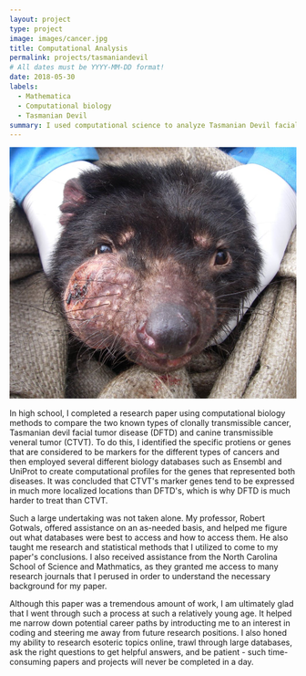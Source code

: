 ```yaml
---
layout: project
type: project
image: images/cancer.jpg
title: Computational Analysis 
permalink: projects/tasmaniandevil
# All dates must be YYYY-MM-DD format!
date: 2018-05-30
labels:
  - Mathematica
  - Computational biology
  - Tasmanian Devil 
summary: I used computational science to analyze Tasmanian Devil facial tumor disease by a comparison with canine transmissible veneral tumor. 
---
```


<img class="ui medium right floated rounded image" src="../images/cancer.jpg">

In high school, I completed a research paper using computational biology methods to compare the two known types of clonally transmissible cancer, Tasmanian devil facial tumor disease (DFTD) and canine transmissible veneral tumor (CTVT). To do this, I identified the specific protiens or genes that are considered to be markers for the different types of cancers and then employed several different biology databases such as Ensembl and UniProt to create computational profiles for the genes that represented both diseases. It was concluded that CTVT's marker genes tend to be expressed in much more localized locations than DFTD's, which is why DFTD is much harder to treat than CTVT.  

Such a large undertaking was not taken alone. My professor, Robert Gotwals, offered assistance on an as-needed basis, and helped me figure out what databases were best to access and how to access them. He also taught me research and statistical methods that I utilized to come to my paper's conclusions. I also received assistance from the North Carolina School of Science and Mathmatics, as they granted me access to many research journals that I perused in order to understand the necessary background for my paper. 

Although this paper was a tremendous amount of work, I am ultimately glad that I went through such a process at such a relatively young age. It helped me narrow down potential career paths by introducting me to an interest in coding and steering me away from future research positions. I also honed my ability to research esoteric topics online, trawl through large databases, ask the right questions to get helpful answers, and be patient - such time-consuming papers and projects will never be completed in a day. 
